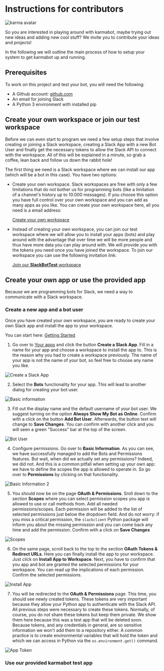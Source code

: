 # Instructions for contributors

![karma avatar](https://user-images.githubusercontent.com/24620154/56662126-952d7f00-66a3-11e9-99b4-924dc6313b2e.png)

So you are interested in playing around with karmabot, maybe trying out new ideas and adding new cool stuff? We invite you to contribute your ideas and projects!

In the following we will outline the main process of how to setup your system to get karmabot up and running.

## Prerequisites

To work on this project and test your bot, you will need the following:

- A Github account: [github.com](https://github.com/)
- An email for joining Slack
- A Python 3 environment with installed pip

## Create your own workspace or join our test workspace

Before we can even start to program we need a few setup steps that involve creating or joining a Slack workspace, creating a Slack App with a new Bot User and finally get the necessary tokens to allow the Slack API to connect with the workspace. All of this will be explained in a minute, so grab a coffee, lean back and follow us down the rabbit hole!

The first thing we need is a Slack workspace where we can install our app (which will be a bot in this case). You have two options:

- Create your own workspace. Slack workspaces are free with only a few limitations that do not bother us for programming bots (like a limitation of a channel's history up to 10.000 messages). If you choose this option you have full control over your own workspace and you can add as many apps as you like. You can create your own workspace here, all you need is a email address:

  [Create your own workspace](https://slack.com/create#email)

- Instead of creating your own workspace, you can join our test workspace where we will allow you to install your apps (bots) and play around with the advantage that over time we will be more people and thus have more data you can play around with. We will provide you with the tokens you need once you have joined the workspace. To join our workspace you can use the following invitation link:

  [Join our **SlackBotTest** workspace](https://join.slack.com/t/slackbottest-gruppe/shared_invite/enQtNzg0ODA4MzI5NTkxLTM4NDM0N2I2NDVjZTM0Y2Q1N2JhYTdlOTcxYTNiMGRlMjM1Zjg1YzBiZjUwY2IxYWJmMDIzODRhZmJlMDIzMGM)

## Create your own app or use the provided app

Because we are programming bots for Slack, we need a way to communicate with a Slack workspace. 

### Create a new app and a bot user

Once you have created your own workspace, you are ready to create your own Slack app and install the app to your workspace. 

You can start here: [Getting Started](https://api.slack.com/bot-users#getting-started)

1. Go over to [Your apps](https://api.slack.com/apps) and click the button __Create a Slack App__. Fill in a name for your app and choose a workspace to install the app to. This is the reason why you had to create a workspace previously. The name of your app is not the name of your bot, so feel free to choose any name you like.

  ![Create a Slack App](https://i.imgur.com/C29FV86.png)

2. Select the **Bots** functionality for your app. This will lead to another dialog for creating your bot user.

  ![Basic information](https://i.imgur.com/OEcEXZM.png)

3. Fill out the display name and the default username of your bot user. We suggest turning on the option **Always Show My Bot as Online**. Confirm with a click on the button **Add Bot User**. Afterwards, the button text will change to **Save Changes**. You can confirm with another click and you will seen a green "Success" bar at the top of the screen.

  ![Bot User](https://i.imgur.com/EtiGiBO.png)

4. Configure permissions. Go over to **Basic Information**. As you can see, we have successfully managed to add the Bots and Permissions features. But wait, when did we actually set any permissions? Indeed, we did not. And this is a common pitfall when setting up your own app: we have to define the scopes the app is allowed to operate in. So go over to **Permissions** by clicking on that functionality. 

  ![Basic Information 2](https://i.imgur.com/FWmPr04.png)

5. You should now be on the page **OAuth & Permissions**. Sroll down to the section **Scopes** where you can select permission scopes you app is allowed to use or call methods from. Add all needed permissions/scopes. Each permission will be added to the list of selected permissions just below the dropdown field. And do not worry: if you miss a critical permission, the `slackclient` Python package will inform you about the missing permission and you can come back any time and add the permission. Confirm with a click on **Save Changes**

  ![Scopes](https://i.imgur.com/9PP1lFC.png)

6. On the same page, scroll back to the top to the section **OAuth Tokens & Redirect URLs**. Here you can finally install the app to your workspace. Just click on **Install App to Workspace**. Next, you have to confirm that you app and bot are granted the selected permissions for your workspace. You can read up the implications of each permission. Confirm the selected permissions. 

  ![Install App](https://i.imgur.com/YTdRtnx.png)

7. You will be redirected to the **OAuth & Permissions** page. This time, you should see newly created tokens. These tokens are very important because they allow your Python app to authenticate with the Slack API. All previous steps were necessary to create these tokens. Normally, of course, you do not share these tokens but keep them private. We show them here because this was a test app that will be deleted soon. Because tokens, and any credentials in general, are so sensitive information we won't add them to a repository either. A common practice is to create environmental variables that will hold the token and which we can access in Python via the `os.environment.get()` command.

  ![App Token](https://i.imgur.com/4jTCypC.png)

### Use our provided karmabot test app


